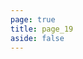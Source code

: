 ```yaml
---
page: true
title: page_19
aside: false
---
```

<script setup>
import Page from "./.vitepress/theme/components/Page.vue";
import { useData } from "vitepress";
const { theme } = useData();
const posts = theme.value.posts.slice(180,190)
</script>
<Page :posts="posts" :pageCurrent="19" :pagesNum="23" />